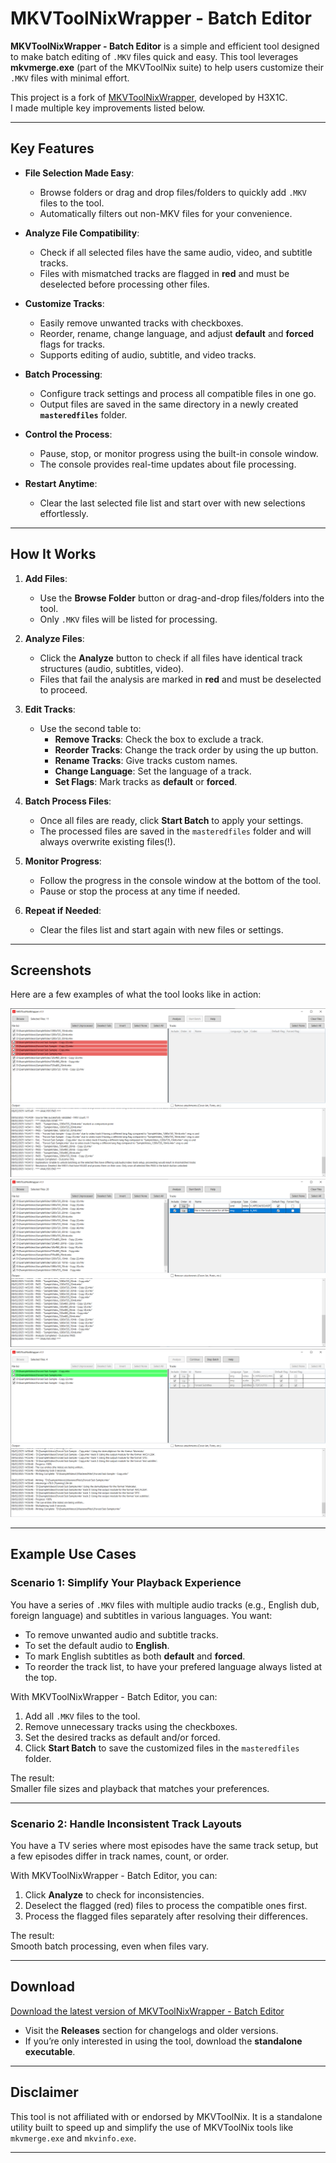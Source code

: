 # **MKVToolNixWrapper - Batch Editor**

**MKVToolNixWrapper - Batch Editor** is a simple and efficient tool designed to make batch editing of `.MKV` files quick and easy. This tool leverages **mkvmerge.exe** (part of the MKVToolNix suite) to help users customize their `.MKV` files with minimal effort.

This project is a fork of [MKVToolNixWrapper](link-to-original-repo), developed by H3X1C.  
I made multiple key improvements listed below.

---

## **Key Features**
- **File Selection Made Easy**:  
   - Browse folders or drag and drop files/folders to quickly add `.MKV` files to the tool.  
   - Automatically filters out non-MKV files for your convenience.

- **Analyze File Compatibility**:  
   - Check if all selected files have the same audio, video, and subtitle tracks.  
   - Files with mismatched tracks are flagged in **red** and must be deselected before processing other files.

- **Customize Tracks**:  
   - Easily remove unwanted tracks with checkboxes.  
   - Reorder, rename, change language, and adjust **default** and **forced** flags for tracks.  
   - Supports editing of audio, subtitle, and video tracks.

- **Batch Processing**:  
   - Configure track settings and process all compatible files in one go.  
   - Output files are saved in the same directory in a newly created **`masteredfiles`** folder.  

- **Control the Process**:  
   - Pause, stop, or monitor progress using the built-in console window.  
   - The console provides real-time updates about file processing.

- **Restart Anytime**:  
   - Clear the last selected file list and start over with new selections effortlessly.

---

## **How It Works**
1. **Add Files**:  
   - Use the **Browse Folder** button or drag-and-drop files/folders into the tool.  
   - Only `.MKV` files will be listed for processing.

2. **Analyze Files**:  
   - Click the **Analyze** button to check if all files have identical track structures (audio, subtitles, video).  
   - Files that fail the analysis are marked in **red** and must be deselected to proceed.

3. **Edit Tracks**:  
   - Use the second table to:
     - **Remove Tracks**: Check the box to exclude a track.
     - **Reorder Tracks**: Change the track order by using the up button.
     - **Rename Tracks**: Give tracks custom names.
     - **Change Language**: Set the language of a track.
     - **Set Flags**: Mark tracks as **default** or **forced**.

4. **Batch Process Files**:  
   - Once all files are ready, click **Start Batch** to apply your settings.  
   - The processed files are saved in the `masteredfiles` folder and will always overwrite existing files(!).

5. **Monitor Progress**:  
   - Follow the progress in the console window at the bottom of the tool.  
   - Pause or stop the process at any time if needed.

6. **Repeat if Needed**:  
   - Clear the files list and start again with new files or settings.

---

## **Screenshots**
Here are a few examples of what the tool looks like in action:

![Screenshot](MKVToolNixWrapper/Assets/Screenshots/Screenshot1.png)  
![Screenshot](MKVToolNixWrapper/Assets/Screenshots/Screenshot2.png)  
![Screenshot](MKVToolNixWrapper/Assets/Screenshots/Screenshot3.png)  

---

## **Example Use Cases**
### **Scenario 1: Simplify Your Playback Experience**  
You have a series of `.MKV` files with multiple audio tracks (e.g., English dub, foreign language) and subtitles in various languages. You want:  
- To remove unwanted audio and subtitle tracks.  
- To set the default audio to **English**.  
- To mark English subtitles as both **default** and **forced**.
- To reorder the track list, to have your prefered language always listed at the top.

With MKVToolNixWrapper - Batch Editor, you can:  
1. Add all `.MKV` files to the tool.  
2. Remove unnecessary tracks using the checkboxes.  
3. Set the desired tracks as default and/or forced.  
4. Click **Start Batch** to save the customized files in the `masteredfiles` folder.  

The result:  
Smaller file sizes and playback that matches your preferences.

---

### **Scenario 2: Handle Inconsistent Track Layouts**  
You have a TV series where most episodes have the same track setup, but a few episodes differ in track names, count, or order.  

With MKVToolNixWrapper - Batch Editor, you can:  
1. Click **Analyze** to check for inconsistencies.  
2. Deselect the flagged (red) files to process the compatible ones first.  
3. Process the flagged files separately after resolving their differences.  

The result:  
Smooth batch processing, even when files vary.

---

## **Download**
[Download the latest version of MKVToolNixWrapper - Batch Editor](https://github.com/heateeee/MKVToolNixWrapper-BatchEditor/releases)

- Visit the **Releases** section for changelogs and older versions.  
- If you’re only interested in using the tool, download the **standalone executable**.

---

## **Disclaimer**
This tool is not affiliated with or endorsed by MKVToolNix. It is a standalone utility built to speed up and simplify the use of MKVToolNix tools like `mkvmerge.exe` and `mkvinfo.exe`.  

---
